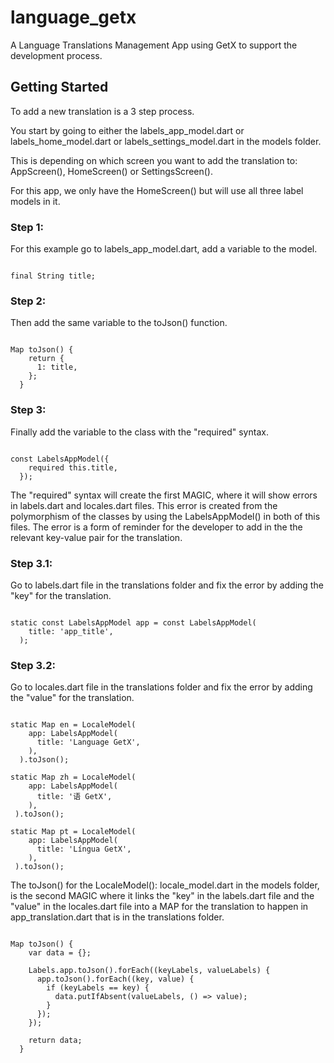 # language_getx

A Language Translations Management App using GetX to support the development process.

## Getting Started

To add a new translation is a 3 step process. 

You start by going to either the labels_app_model.dart or labels_home_model.dart or labels_settings_model.dart in the models folder.

This is depending on which screen you want to add the translation to: AppScreen(), HomeScreen() or SettingsScreen(). 

For this app, we only have the HomeScreen() but will use all three label models in it.

### Step 1:
For this example go to labels_app_model.dart, add a variable to the model.
<pre lang="javascript"><code>
final String title;
</code></pre>

### Step 2:
Then add the same variable to the toJson() function.
<pre lang="javascript"><code>
Map<int, dynamic> toJson() {
    return {
      1: title,
    };
  }
</code></pre>

### Step 3:
Finally add the variable to the class with the "required" syntax.
<pre lang="javascript"><code>
const LabelsAppModel({
    required this.title,
  });
</code></pre>
The "required" syntax will create the first MAGIC, where it will show errors in labels.dart and locales.dart files.
This error is created from the polymorphism of the classes by using the LabelsAppModel() in both of this files.
The error is a form of reminder for the developer to add in the the relevant key-value pair for the translation.

### Step 3.1:
Go to labels.dart file in the translations folder and fix the error by adding the "key" for the translation.
<pre lang="javascript"><code>
static const LabelsAppModel app = const LabelsAppModel(
    title: 'app_title',
  );
</code></pre>

### Step 3.2:
Go to locales.dart file in the translations folder and fix the error by adding the "value" for the translation.
<pre lang="javascript"><code>
static Map<String, String> en = LocaleModel(
    app: LabelsAppModel(
      title: 'Language GetX',
    ),
  ).toJson();
    
static Map<String, String> zh = LocaleModel(
    app: LabelsAppModel(
      title: '语 GetX',
    ),
 ).toJson();
    
static Map<String, String> pt = LocaleModel(
    app: LabelsAppModel(
      title: 'Língua GetX',
    ),
 ).toJson();
</code></pre>

The toJson() for the LocaleModel(): locale_model.dart in the models folder, is the second MAGIC where it links the "key" in the labels.dart file and the "value" in the locales.dart file into a MAP for the translation to happen in app_translation.dart that is in the translations folder.
<pre lang="javascript"><code>
Map<String, String> toJson() {
    var data = <String, String>{};

    Labels.app.toJson().forEach((keyLabels, valueLabels) {
      app.toJson().forEach((key, value) {
        if (keyLabels == key) {
          data.putIfAbsent(valueLabels, () => value);
        }
      });
    });

    return data;
  }
</code></pre>
